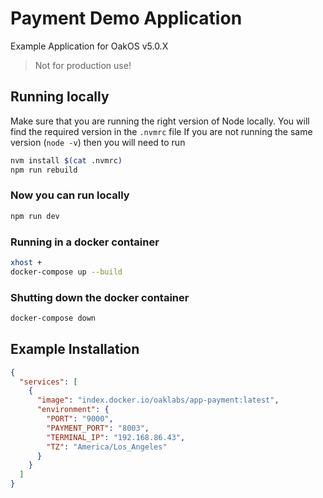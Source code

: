 # Payment Demo Application

Example Application for OakOS v5.0.X

> Not for production use!

## Running locally

Make sure that you are running the right version of Node locally. You will find the required version in the `.nvmrc` file
If you are not running the same version (`node -v`) then you will need to run

``` bash
nvm install $(cat .nvmrc)
npm run rebuild
```

### Now you can run locally

``` bash
npm run dev
```

### Running in a docker container

``` bash
xhost +
docker-compose up --build
```

### Shutting down the  docker container

``` bash
docker-compose down
```

## Example Installation

``` json
{
  "services": [
    {
      "image": "index.docker.io/oaklabs/app-payment:latest",
      "environment": {
        "PORT": "9000",
        "PAYMENT_PORT": "8003",
        "TERMINAL_IP": "192.168.86.43",
        "TZ": "America/Los_Angeles"
      }
    }
  ]
}

```
